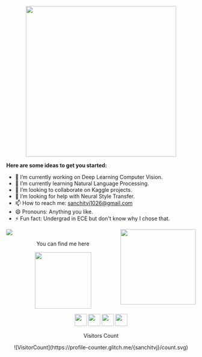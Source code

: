 <p  align="center"><img height="400" src = "https://github.com/sanchitvj/sanchitvj/blob/master/intro_gif.gif"></p>

**Here are some ideas to get you started:**

- 🔭 I’m currently working on Deep Learning Computer Vision.
- 🌱 I’m currently learning Natural Language Processing.
- 👯 I’m looking to collaborate on Kaggle projects.
- 🤔 I’m looking for help with Neural Style Transfer.
- 📫 How to reach me: sanchitvj1026@gmail.com
- 😄 Pronouns: Anything you like.
- ⚡ Fun fact: Undergrad in ECE but don't know why I chose that.  

![](https://github-readme-stats.vercel.app/api?username=sanchitvj&show_icons=true&title_color=E88795&icon_color=FF33FF&text_color=D6BCD5&bg_color=151515)
<img align='right' src='https://github.com/Rishit-dagli/Rishit-dagli/blob/master/images/octocat-anime.gif' width='200"'>  

<p align = "center">  
You can find me here
</p>
<p align = "center"><a><img src="https://icon-library.net//images/icon-programmer/icon-programmer-14.jpg" width="150px" height="150px" /></a></p>  
<p align = "center"><a href="https://www.linkedin.com/in/sanchit-vijay-774432178"><img src="https://github.com/hussainweb/hussainweb/blob/main/icons/linkedin.png" width="32px" height="32px"></a>  <a href="https://medium.com/@sanchitvj"><img src="https://cdn.jsdelivr.net/npm/simple-icons@3.0.1/icons/medium.svg" width="32px" height="32px"></a>  <a href="https://www.kaggle.com/sanchitvj"><img src="https://cdn4.iconfinder.com/data/icons/logos-and-brands/512/189_Kaggle_logo_logos-512.png" width="32px" height="32px"></a>  <a href="https://mobile.twitter.com/sanchit_vijay"><img src="https://github.com/hussainweb/hussainweb/blob/main/icons/twitter.png" width="32px" height="32px"></a></p>  
  
<p align = "center">  
Visitors Count</p>  
<p align = "center">
![VisitorCount](https://profile-counter.glitch.me/{sanchitvj}/count.svg)
</p>
